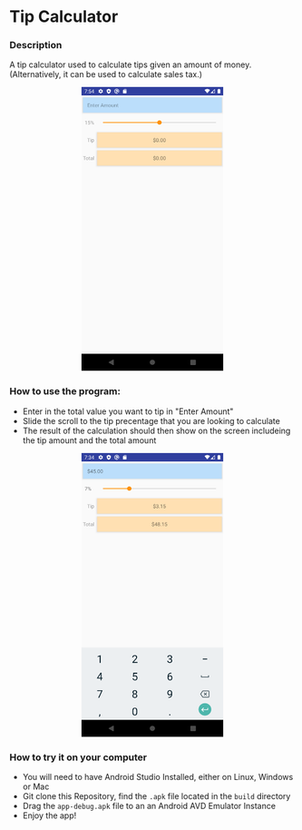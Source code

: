 # Tip Calculator
### Description
A tip calculator used to calculate tips given an amount of money. (Alternatively, it can be used to calculate sales tax.)


<p align="center">
<img src="Image1.png" width="250" height="500" />
</p>


### How to use the program:
- Enter in the total value you want to tip in "Enter Amount"
- Slide the scroll to the tip precentage that you are looking to calculate 
- The result of the calculation should then show on the screen includeing the tip amount
and the total amount


<p align="center">
<img src="Image2.png" width="250" height="500" >
</p>

### How to try it on your computer
- You will need to have Android Studio Installed, either on Linux, Windows or Mac
- Git clone this Repository, find the `.apk` file located in the `build` directory
- Drag the `app-debug.apk` file to an an Android AVD Emulator Instance
- Enjoy the app!


